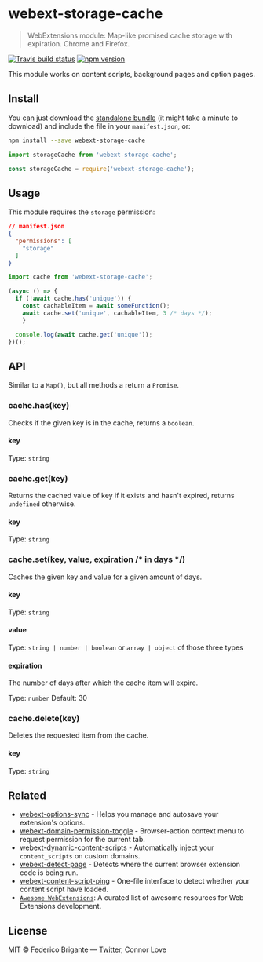 # webext-storage-cache

> WebExtensions module: Map-like promised cache storage with expiration. Chrome and Firefox.

[![Travis build status](https://api.travis-ci.com/bfred-it/webext-storage-cache.svg?branch=master)](https://travis-ci.com/bfred-it/webext-storage-cache)
[![npm version](https://img.shields.io/npm/v/webext-storage-cache.svg)](https://www.npmjs.com/package/webext-storage-cache)

This module works on content scripts, background pages and option pages.

## Install

You can just download the [standalone bundle](https://packd.bfred-it.now.sh/webext-storage-cache) (it might take a minute to download) and include the file in your `manifest.json`, or:

```sh
npm install --save webext-storage-cache
```

```js
import storageCache from 'webext-storage-cache';
```

```js
const storageCache = require('webext-storage-cache');
```

## Usage

This module requires the `storage` permission:

```json
// manifest.json
{
  "permissions": [
    "storage"
  ]
}
```

```js
import cache from 'webext-storage-cache';

(async () => {
  if (!await cache.has('unique')) {
    const cachableItem = await someFunction();
    await cache.set('unique', cachableItem, 3 /* days */);
	}

  console.log(await cache.get('unique'));
})();
```

## API

Similar to a `Map()`, but all methods a return a `Promise`.

### cache.has(key)

Checks if the given key is in the cache, returns a `boolean`.

#### key

Type: `string`

### cache.get(key)

Returns the cached value of key if it exists and hasn't expired, returns `undefined` otherwise.

#### key

Type: `string`

### cache.set(key, value, expiration /* in days */)

Caches the given key and value for a given amount of days.

#### key

Type: `string`

#### value

Type: `string | number | boolean` or `array | object` of those three types

#### expiration

The number of days after which the cache item will expire.

Type: `number`
Default: 30

### cache.delete(key)

Deletes the requested item from the cache.

#### key

Type: `string`

## Related

* [webext-options-sync](https://github.com/bfred-it/webext-options-sync) - Helps you manage and autosave your extension's options.
* [webext-domain-permission-toggle](https://github.com/bfred-it/webext-domain-permission-toggle) - Browser-action context menu to request permission for the current tab. 
* [webext-dynamic-content-scripts](https://github.com/bfred-it/webext-dynamic-content-scripts) - Automatically inject your `content_scripts` on custom domains.
* [webext-detect-page](https://github.com/bfred-it/webext-detect-page) - Detects where the current browser extension code is being run.
* [webext-content-script-ping](https://github.com/bfred-it/webext-content-script-ping) - One-file interface to detect whether your content script have loaded.
* [`Awesome WebExtensions`](https://github.com/bfred-it/Awesome-WebExtensions): A curated list of awesome resources for Web Extensions development.

## License

MIT © Federico Brigante — [Twitter](http://twitter.com/bfred_it), Connor Love
